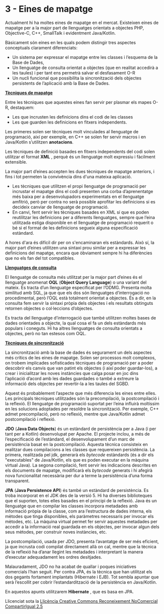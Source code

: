 # 3 - Eines de mapatge

Actualment hi ha moltes eines de mapatge en el mercat. Existeixen eines de
mapatge per a la major part de llenguatges orientats a objectes PHP,
Objective-C, C++, SmallTalk i evidentment Java/Kotlin.

Bàsicament són eines en les quals podem distingir tres aspectes conceptuals
clarament diferenciats:

  * Un sistema per expressar el mapatge entre les classes i l’esquema de la Base de Dades,
  * Un llenguatge de consulta orientat a objectes (que en realitat accedirà a les taules) i per tant ens permetrà salvar el desfasament O-R
  * Un nucli funcional que possibilita la sincronització dels objectes persistents de l’aplicació amb la Base de Dades. 

**<u>Tècniques de mapatge</u>**

Entre les tècniques que aquestes eines fan servir per plasmar els mapes O-R,
destaquem:

  * Les que incrusten les definicions dins el codi de les classes
  * Les que guarden les definicions en fitxers independents.

Les primeres solen ser tècniques molt vinculades al llenguatge de programació,
així per exemple, en C++ se solen fer servir macros i en Java/Kotlin
s’utilitzen **anotacions**.

Les tècniques de definició basades en fitxers independents del codi solen
utilitzar el format **XML** , perquè és un llenguatge molt expressiu i
fàcilment extensible.

La major part d’eines accepten les dues tècniques de mapatge anteriors, i fins
i tot permeten la convivència dins d'una mateixa aplicació.

  * Les tècniques que utilitzen el propi llenguatge de programació per incrustar el mapatge dins el codi presenten una corba d’aprenentatge més baixa per a desenvolupadors experimentats en el llenguatge amfitrió, però per contra no serà possible aprofitar les definicions si es decideix canviar de llenguatge de programació.
  * En canvi, fent servir les tècniques basades en XML sí que es poden reutilitzar les definicions per a diferents llenguatges, sempre que l’eina utilitzada estiga disponible en el llenguatge de programació requerit o bé si el format de les definicions segueix alguna especificació estàndard.

A hores d'ara és difícil dir per on s'encaminaran els estàndards. Això sí, la
major part d’eines utilitzen una sintaxi prou similar per a expressar les
definicions del mapatge, encara que òbviament sempre hi ha diferències que no
els fan del tot compatibles.

**<u>Llenguatges de consulta</u>**

El llenguatge de consulta més utilitzat per la major part d’eines és el
llenguatge anomenat **OQL** (**Object Query Language**) o una variant del
mateix. Es tracta d’un llenguatge especificat per l’ODMG. Presenta molta
similitud amb SQL, ja que que els dos són llenguatges d’interrogació no
procedimental, però l’OQL està totalment orientat a objectes. És a dir, en la
consulta fem servir la sintaxi pròpia dels objectes i els resultats obtinguts
retornen objectes o col·leccions d’objectes.

Es tracta del llenguatge d’interrogació que també utilitzen moltes bases de
dades orientades a objecte, la qual cosa el fa un dels estàndards més populars
i coneguts. Hi ha altres llenguatges de consulta orientats a objectes, però no
tan estesos com OQL.

**<u>Tècniques de sincronització</u>**

La sincronització amb la base de dades és segurament un dels aspectes més
crítics de les eines de mapatge. Solen ser processos molt complexos, on trobem
implicades sofisticades tècniques de programació per a poder descobrir els
canvis que van patint els objectes (i així poder guardar-los), a crear i
inicialitzar les noves instàncies que calga posar en joc dins l’aplicació
d’acord amb les dades guardades o també a extreure la informació dels objectes
per revertir-la a les taules del SGBD.

Aquest és probablement l’aspecte que més diferencia les eines entre elles. Les
principals tècniques utilitzades són la precompilació, la postcompilació i la
reflexió. El llenguatge de programació suportat per l’eina influirà moltíssim
en les solucions adoptades per resoldre la sincronització. Per exemple, C++
admet precompilació, però no reflexió, mentre que Java/Kotlin admet
postcompilació i reflexió.

**JDO** (**Java Data Objects**) és un estàndard de persistència per a Java (i
per tant per a Kotlin) desenvolupat per Apache. El projecte inclou, a més de
l’especificació de l’estàndard, el desenvolupament d’un marc de persistència
basat en la postcompilació. Aquesta tècnica consisteix en realitzar dues
compilacions a les classes que requereixen persistència. La primera,
realitzada pel jdk, generarà els _bytecode_ estàndards (és a dir els
"executables" de Java/Kotlin, els que es poden executar en la màquina virtual
Java). La segona compilació, fent servir les indicacions descrites en els
documents de mapatge, modificarà els _bytecode_ generats i hi afegirà nova
funcionalitat necessària per dur a terme la persistència d’una forma
transparent.

**JPA** (**Java Persistence API**) és també un estàndard de persistència. Es
troba incorporat en el JDK des de la versió 5. Hi ha diverses biblioteques que
el suporten, totes elles basades en el principi de la reflexió. Java és un
llenguatge que en compilar les classes incorpora metadades amb informació
pròpia de la classe, com ara l’estructura de dades interna, els mètodes que
tinga disponibles, els paràmetres necessaris per invocar els mètodes, etc. La
màquina virtual permet fer servir aquestes metadades per accedir a la
informació real guardada en els objectes, per invocar algun dels seus mètodes,
per construir noves instàncies, etc.

La postcompilació, usada per JDO, presenta l’avantatge de ser més eficient, ja
que incrusta codi compilat directament allà on cal, mentre que la tècnica de
la reflexió ha d’anar llegint les metadades i interpretant la manera
d’executar adequadament les ordres desitjades.

Malauradament, JDO no ha acabat de quallar i poques iniciatives comercials
l’han seguit. Per contra JPA, és la tècnica que han utilitzat els dos gegants
fortament implantats (Hibernate i EJB). Tot sembla apuntar que serà l’escollit
per cobrir l’estandardització de la persistència en Java/Kotlin.

En aquestos apunts utilitzarem **Hibernate** , que es basa en JPA.



Llicenciat sota la  [Llicència Creative Commons Reconeixement NoComercial
CompartirIgual 2.5](http://creativecommons.org/licenses/by-nc-sa/2.5/)

